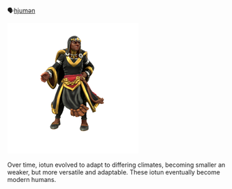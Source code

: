 🗣[hjumən]()

![](../../_assets/species/human.png)

Over time, iotun evolved to adapt to differing climates, becoming smaller an weaker, but more versatile and adaptable. These iotun eventually become modern humans.